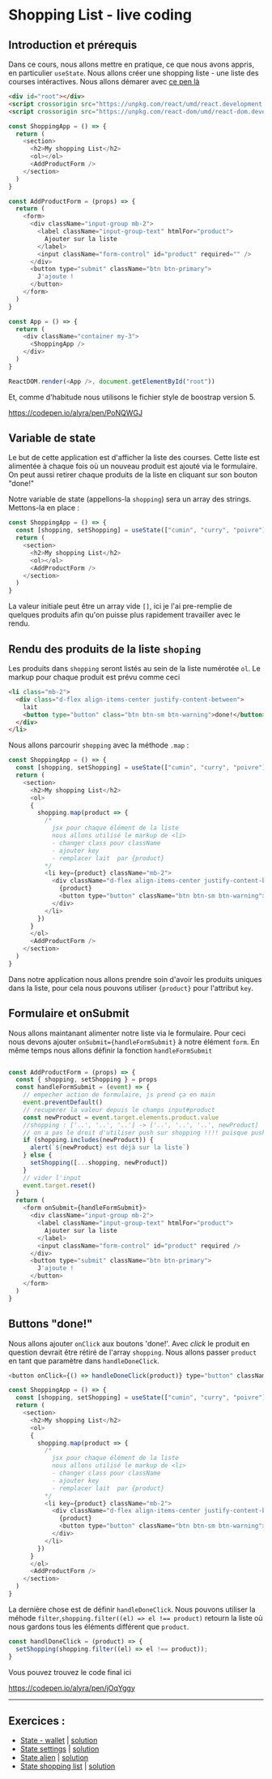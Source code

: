 # Shopping List - live coding

## Introduction et prérequis

Dans ce cours, nous allons mettre en pratique, ce que nous avons appris, en particulier `useState`. Nous allons créer une shopping liste - une liste des courses intéractives. Nous allons démarer avec [ce pen là](https://codepen.io/alyra/pen/PoNQWGJ)

```html
<div id="root"></div>
<script crossorigin src="https://unpkg.com/react/umd/react.development.js"></script>
<script crossorigin src="https://unpkg.com/react-dom/umd/react-dom.development.js"></script>
```

```javascript
const ShoppingApp = () => {
  return (
    <section>
      <h2>My shopping List</h2>
      <ol></ol>
      <AddProductForm />
    </section>
  )
}

const AddProductForm = (props) => {
  return (
    <form>
      <div className="input-group mb-2">
        <label className="input-group-text" htmlFor="product">
          Ajouter sur la liste
        </label>
        <input className="form-control" id="product" required="" />
      </div>
      <button type="submit" className="btn btn-primary">
        J'ajoute !
      </button>
    </form>
  )
}

const App = () => {
  return (
    <div className="container my-3">
      <ShoppingApp />
    </div>
  )
}

ReactDOM.render(<App />, document.getElementById("root"))
```

Et, comme d'habitude nous utilisons le fichier style de boostrap version 5.

https://codepen.io/alyra/pen/PoNQWGJ


## Variable de state

Le but de cette application est d'afficher la liste des courses. Cette liste est alimentée à chaque fois où un nouveau produit est ajouté via le formulaire. On peut aussi retirer chaque produits de la liste en cliquant sur son bouton "done!"

Notre variable de state (appellons-la `shopping`) sera un array des strings. Mettons-la en place :

```javascript
const ShoppingApp = () => {
  const [shopping, setShopping] = useState(["cumin", "curry", "poivre"])
  return (
    <section>
      <h2>My shopping List</h2>
      <ol></ol>
      <AddProductForm />
    </section>
  )
}
```

La valeur initiale peut être un array vide `[]`, ici je l'ai pre-remplie de quelques produits afin qu'on puisse plus rapidement travailler avec le rendu.

## Rendu des produits de la liste `shoping`

Les produits dans `shopping` seront listés au sein de la liste numérotée `ol`. 
Le markup pour chaque produit est prévu comme ceci 

```html
<li class="mb-2">
  <div class="d-flex align-items-center justify-content-between">
    lait 
    <button type="button" class="btn btn-sm btn-warning">done!</button>
  </div>
</li>
```

Nous allons parcourir `shopping` avec la méthode `.map` :

```javascript
const ShoppingApp = () => {
  const [shopping, setShopping] = useState(["cumin", "curry", "poivre"])
  return (
    <section>
      <h2>My shopping List</h2>
      <ol>
      {
        shopping.map(product => {
          /* 
            jsx pour chaque élément de la liste
            nous allons utilisé le markup de <li>
            - changer class pour className
            - ajouter key
            - remplacer lait  par {product}
          */
          <li key={product} className="mb-2">
            <div className="d-flex align-items-center justify-content-between">
              {product}
              <button type="button" className="btn btn-sm btn-warning">done!</button>
            </div>
          </li>
        })
      }
      </ol>
      <AddProductForm />
    </section>
  )
}
```

Dans notre application nous allons prendre soin d'avoir les produits uniques dans la liste, pour cela nous pouvons utiliser `{product}` pour l'attribut `key`.

## Formulaire et onSubmit

Nous allons maintanant alimenter notre liste via le formulaire. Pour ceci nous devons ajouter `onSubmit={handleFormSubmit}` à notre élément `form`. En même temps nous allons définir la fonction `handleFormSubmit`

```javascript

const AddProductForm = (props) => {
  const { shopping, setShopping } = props
  const handleFormSubmit = (event) => {
    // empecher action de formulaire, js prend ça en main
    event.preventDefault()
    // recuperer la valeur depuis le champs input#product
    const newProduct = event.target.elements.product.value
    //shopping : ['..', '..', '..'] -> ['..', '..', '..', newProduct]
    // on a pas le droit d'utiliser push sur shopping !!!! puisque push modifie shopping
    if (shopping.includes(newProduct)) {
      alert(`${newProduct} est déjà sur la liste`)
    } else {
      setShopping([...shopping, newProduct])
    }
    // vider l'input
    event.target.reset()
  }
  return (
    <form onSubmit={handleFormSubmit}>
      <div className="input-group mb-2">
        <label className="input-group-text" htmlFor="product">
          Ajouter sur la liste
        </label>
        <input className="form-control" id="product" required />
      </div>
      <button type="submit" className="btn btn-primary">
        J'ajoute !
      </button>
    </form>
  )
}
```

## Buttons "done!"

Nous allons ajouter `onClick` aux boutons 'done!'. Avec *click* le produit en question devrait être rétiré de l'array `shopping`. Nous allons passer `product` en tant que paramètre dans `handleDoneClick`.


```javascript
<button onClick={() => handleDoneClick(product)} type="button" className="btn btn-sm btn-warning">done!</button>
```

```javascript
const ShoppingApp = () => {
  const [shopping, setShopping] = useState(["cumin", "curry", "poivre"])
  return (
    <section>
      <h2>My shopping List</h2>
      <ol>
      {
        shopping.map(product => {
          /* 
            jsx pour chaque élément de la liste
            nous allons utilisé le markup de <li>
            - changer class pour className
            - ajouter key
            - remplacer lait  par {product}
          */
          <li key={product} className="mb-2">
            <div className="d-flex align-items-center justify-content-between">
              {product}
              <button type="button" className="btn btn-sm btn-warning">done!</button>
            </div>
          </li>
        })
      }
      </ol>
      <AddProductForm />
    </section>
  )
}
```

La dernière chose est de définir `handleDoneClick`. Nous pouvons utiliser la méhode `filter`,`shopping.filter((el) => el !== product)` retourn la liste où nous gardons tous les éléments différent que `product`.

```javascript
const handlDoneClick = (product) => {
  setShopping(shopping.filter((el) => el !== product));
}
```

Vous pouvez trouvez le code final ici

https://codepen.io/alyra/pen/jOqYggy

---

## Exercices :

 - [State - wallet](https://codepen.io/alyra/pen/LYNeYeL) | [solution](https://codepen.io/alyra/pen/e338ac3c0b89e075037141ae852c6023)
 - [State settings](https://codepen.io/alyra/pen/bGpaRJJ) | [solution](https://codepen.io/alyra/pen/2379640ca179a5c55839e338c28b679f)
 - [State alien](https://codepen.io/alyra/pen/zYqpdGw) | [solution](https://codepen.io/alyra/pen/b4a10fb49de21fbaa6e0f7daa229ee4c)
 - [State shopping list](https://codepen.io/alyra/pen/rNepXRY) | [solution](https://codepen.io/alyra/pen/a4bb96fcc8c2c5dcba3eb2b1720db479)